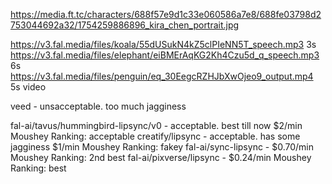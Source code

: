 https://media.ft.tc/characters/688f57e9d1c33e060586a7e8/688fe03798d2753044692a32/1754259886896_kira_chen_portrait.jpg

https://v3.fal.media/files/koala/55dUSukN4kZ5clPIeNN5T_speech.mp3 3s
https://v3.fal.media/files/elephant/eiBMErAqKG2Kh4Czu5d_q_speech.mp3 6s
https://v3.fal.media/files/penguin/eq_30EegcRZHJbXwOjeo9_output.mp4 5s video

veed - unsacceptable. too much jagginess

fal-ai/tavus/hummingbird-lipsync/v0 - acceptable. best till now $2/min Moushey Ranking: acceptable
creatify/lipsync - acceptable. has some jagginess $1/min Moushey Ranking: fakey
fal-ai/sync-lipsync -   $0.70/min Moushey Ranking: 2nd best
fal-ai/pixverse/lipsync - $0.24/min Moushey Ranking: best